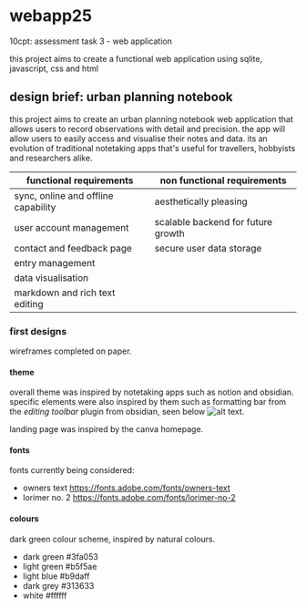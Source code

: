 # webapp25
10cpt: assessment task 3 - web application

this project aims to create a functional web application using sqlite, javascript, css and html

## design brief: urban planning notebook
this project aims to create an urban planning notebook web application that allows users to record observations with detail and precision. the app will allow users to easily access and  visualise their notes and data. its an evolution of traditional notetaking apps that's useful for travellers, hobbyists and researchers alike.


| functional requirements | non functional requirements |
| ---- | ------- |
| sync, online and offline capability  | aesthetically pleasing |
| user account management  | scalable backend for future growth | ease of use |
| contact and feedback page | secure user data storage |
| entry management  |
| data visualisation |
| markdown and rich text editing |

### first designs
wireframes completed on paper.
#### theme
overall theme was inspired by notetaking apps such as notion and obsidian. specific elements were also inspired by them such as formatting bar from the *editing toolbar* plugin from obsidian, seen below
![alt text](image.png).

landing page was inspired by the canva homepage.
#### fonts
fonts currently being considered:
- owners text https://fonts.adobe.com/fonts/owners-text
- lorimer no. 2 https://fonts.adobe.com/fonts/lorimer-no-2
#### colours
dark green colour scheme, inspired by natural colours.
- dark green #3fa053
- light green #b5f5ae
- light blue #b9daff
- dark grey #313633
- white #ffffff




